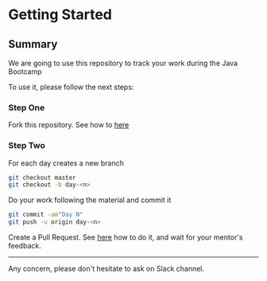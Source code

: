 # Getting Started

## Summary

We are going to use this repository to track your work during the Java Bootcamp

To use it, please follow the next steps:

### Step One

Fork this repository. See how to [here](https://help.github.com/articles/fork-a-repo/)

### Step Two

For each day creates a new branch

```bash
git checkout master
git checkout -b day-<n>
```

Do your work following the material and commit it

```bash
git commit -am"Day N"
git push -u origin day-<n>
```

Create a Pull Request. See [here](https://help.github.com/articles/creating-a-pull-request/) how to do it, and wait for your mentor's feedback.

---

Any concern, please don't hesitate to ask on Slack channel.
